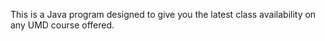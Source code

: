 This is a Java program designed to give you the latest class availability on any UMD course offered.
